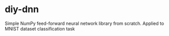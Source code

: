 # diy-dnn
Simple NumPy feed-forward neural network library from scratch. Applied to MNIST dataset classification task
